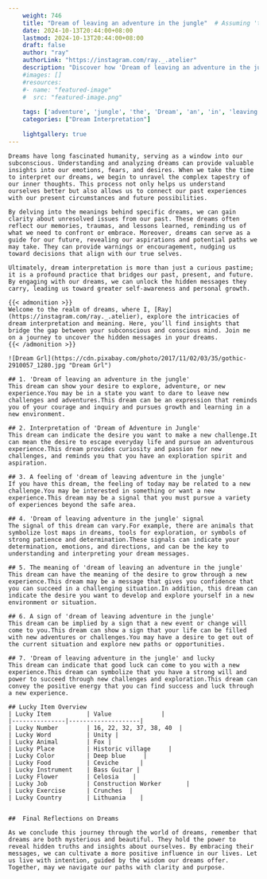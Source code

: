 ```yaml
---
    weight: 746
    title: "Dream of leaving an adventure in the jungle"  # Assuming 'title' column exists
    date: 2024-10-13T20:44:00+08:00
    lastmod: 2024-10-13T20:44:00+08:00
    draft: false
    author: "ray"
    authorLink: "https://instagram.com/ray._.atelier"
    description: "Discover how 'Dream of leaving an adventure in the jungle' can interpret your future and uncover its significant meanings in your life."
    #images: []
    #resources:
    #- name: "featured-image"
    #  src: "featured-image.png"
    
    tags: ['adventure', 'jungle', 'the', 'Dream', 'an', 'in', 'leaving', 'of']
    categories: ["Dream Interpretation"]
    
    lightgallery: true
---
```

    
    Dreams have long fascinated humanity, serving as a window into our subconscious. Understanding and analyzing dreams can provide valuable insights into our emotions, fears, and desires. When we take the time to interpret our dreams, we begin to unravel the complex tapestry of our inner thoughts. This process not only helps us understand ourselves better but also allows us to connect our past experiences with our present circumstances and future possibilities.
    
    By delving into the meanings behind specific dreams, we can gain clarity about unresolved issues from our past. These dreams often reflect our memories, traumas, and lessons learned, reminding us of what we need to confront or embrace. Moreover, dreams can serve as a guide for our future, revealing our aspirations and potential paths we may take. They can provide warnings or encouragement, nudging us toward decisions that align with our true selves.
    
    Ultimately, dream interpretation is more than just a curious pastime; it is a profound practice that bridges our past, present, and future. By engaging with our dreams, we can unlock the hidden messages they carry, leading us toward greater self-awareness and personal growth.
    
    {{< admonition >}}
    Welcome to the realm of dreams, where I, [Ray](https://instagram.com/ray._.atelier), explore the intricacies of dream interpretation and meaning. Here, you’ll find insights that bridge the gap between your subconscious and conscious mind. Join me on a journey to uncover the hidden messages in your dreams.
    {{< /admonition >}}
    
    ![Dream Grl](https://cdn.pixabay.com/photo/2017/11/02/03/35/gothic-2910057_1280.jpg "Dream Grl")
    
    ## 1. 'Dream of leaving an adventure in the jungle'
    This dream can show your desire to explore, adventure, or new experience.You may be in a state you want to dare to leave new challenges and adventures.This dream can be an expression that reminds you of your courage and inquiry and pursues growth and learning in a new environment.
    
    ## 2. Interpretation of 'Dream of Adventure in Jungle'
    This dream can indicate the desire you want to make a new challenge.It can mean the desire to escape everyday life and pursue an adventurous experience.This dream provides curiosity and passion for new challenges, and reminds you that you have an exploration spirit and aspiration.
    
    ## 3. A feeling of 'dream of leaving adventure in the jungle'
    If you have this dream, the feeling of today may be related to a new challenge.You may be interested in something or want a new experience.This dream may be a signal that you must pursue a variety of experiences beyond the safe area.
    
    ## 4. 'Dream of leaving adventure in the jungle' signal
    The signal of this dream can vary.For example, there are animals that symbolize lost maps in dreams, tools for exploration, or symbols of strong patience and determination.These signals can indicate your determination, emotions, and directions, and can be the key to understanding and interpreting your dream messages.
    
    ## 5. The meaning of 'dream of leaving an adventure in the jungle'
    This dream can have the meaning of the desire to grow through a new experience.This dream may be a message that gives you confidence that you can succeed in a challenging situation.In addition, this dream can indicate the desire you want to develop and explore yourself in a new environment or situation.
    
    ## 6. A sign of 'dream of leaving adventure in the jungle'
    This dream can be implied by a sign that a new event or change will come to you.This dream can show a sign that your life can be filled with new adventures or challenges.You may have a desire to get out of the current situation and explore new paths or opportunities.
    
    ## 7. 'Dream of leaving adventure in the jungle' and lucky
    This dream can indicate that good luck can come to you with a new experience.This dream can symbolize that you have a strong will and power to succeed through new challenges and exploration.This dream can convey the positive energy that you can find success and luck through a new experience.
    
    ## Lucky Item Overview
    | Lucky Item          | Value              |
    |---------------|--------------------|
    | Lucky Number        | 16, 22, 32, 37, 38, 40  |
    | Lucky Word          | Unity |
    | Lucky Animal        | Fox |
    | Lucky Place         | Historic village     |
    | Lucky Color         | Deep blue     |
    | Lucky Food          | Ceviche      |
    | Lucky Instrument    | Bass Guitar |
    | Lucky Flower        | Celosia    |
    | Lucky Job           | Construction Worker       |
    | Lucky Exercise      | Crunches  |
    | Lucky Country       | Lithuania    |
    
    
    ##  Final Reflections on Dreams
    
    As we conclude this journey through the world of dreams, remember that dreams are both mysterious and beautiful. They hold the power to reveal hidden truths and insights about ourselves. By embracing their messages, we can cultivate a more positive influence in our lives. Let us live with intention, guided by the wisdom our dreams offer. Together, may we navigate our paths with clarity and purpose.
    